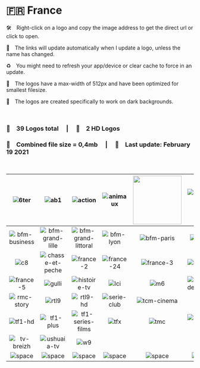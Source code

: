 🇫🇷 France
===============

🛠 Right-click on a logo and copy the image address to get the direct url or click to open.

🔗 The links will update automatically when I update a logo, unless the name has changed.

♻️ You might need to refresh your app/device or clear cache to force in an update.

📐 The logos have a max-width of 512px and have been optimized for smallest filesize.

🖤 The logos are created specifically to work on dark backgrounds.  

 

### 🎨 __39 Logos total__  |  💎 __2 HD Logos__

### 💾 __Combined file size = 0,4mb__  |  📅 __Last update: February 19 2021__
 


| ![6ter] | ![ab1] | ![action] | ![animaux] | <img src=https://raw.githubusercontent.com/Tapiosinn/tv-logos/master/countries/france/arte-fr.png height="130px"> | ![automoto-la-chaine] |
|:-:|:-:|:-:|:-:|:-:|:-:|
| ![bfm-business] | ![bfm-grand-lille] | ![bfm-grand-littoral] | ![bfm-lyon] | ![bfm-paris] | ![bfm-tv] |
| ![c8] | ![chasse-et-peche] | ![france-2] | ![france-24] | ![france-3] | ![france-4] |
| ![france-5] | ![gulli] | ![histoire-tv] | ![lci] | ![m6] | ![rmc-decouverte] |
| ![rmc-story] | ![rtl9] | ![rtl9-hd] | ![serie-club] | ![tcm-cinema] | ![tf1] |
| ![tf1-hd] | ![tf1-plus] | ![tf1-series-films] | ![tfx] | ![tmc] | ![tmc-plus] |
| ![tv-breizh] | ![ushuaia-tv] | ![w9] |  |  |  |
| ![space] | ![space] | ![space] | ![space] | ![space] | ![space] |

[6ter]:https://raw.githubusercontent.com/Tapiosinn/tv-logos/master/countries/france/6ter-fr.png
[ab1]:https://raw.githubusercontent.com/Tapiosinn/tv-logos/master/countries/france/ab1-fr.png
[action]:https://raw.githubusercontent.com/Tapiosinn/tv-logos/master/countries/france/action-fr.png
[animaux]:https://raw.githubusercontent.com/Tapiosinn/tv-logos/master/countries/france/animaux-fr.png
[arte]:https://raw.githubusercontent.com/Tapiosinn/tv-logos/master/countries/france/arte-fr.png
[automoto-la-chaine]:https://raw.githubusercontent.com/Tapiosinn/tv-logos/master/countries/france/automoto-la-chaine-fr.png
[bfm-business]:https://raw.githubusercontent.com/Tapiosinn/tv-logos/master/countries/france/bfm-business-fr.png
[bfm-grand-lille]:https://raw.githubusercontent.com/Tapiosinn/tv-logos/master/countries/france/bfm-grand-lille-fr.png
[bfm-grand-littoral]:https://raw.githubusercontent.com/Tapiosinn/tv-logos/master/countries/france/bfm-grand-littoral-fr.png
[bfm-lyon]:https://raw.githubusercontent.com/Tapiosinn/tv-logos/master/countries/france/bfm-lyon-fr.png
[bfm-paris]:https://raw.githubusercontent.com/Tapiosinn/tv-logos/master/countries/france/bfm-paris-fr.png
[bfm-tv]:https://raw.githubusercontent.com/Tapiosinn/tv-logos/master/countries/france/bfm-tv-fr.png
[c8]:https://raw.githubusercontent.com/Tapiosinn/tv-logos/master/countries/france/c8-fr.png
[chasse-et-peche]:https://raw.githubusercontent.com/Tapiosinn/tv-logos/master/countries/france/chasse-et-peche-fr.png
[france-2]:https://raw.githubusercontent.com/Tapiosinn/tv-logos/master/countries/france/france-2-fr.png
[france-24]:https://raw.githubusercontent.com/Tapiosinn/tv-logos/master/countries/france/france-24-fr.png
[france-3]:https://raw.githubusercontent.com/Tapiosinn/tv-logos/master/countries/france/france-3-fr.png
[france-4]:https://raw.githubusercontent.com/Tapiosinn/tv-logos/master/countries/france/france-4-fr.png
[france-5]:https://raw.githubusercontent.com/Tapiosinn/tv-logos/master/countries/france/france-5-fr.png
[gulli]:https://raw.githubusercontent.com/Tapiosinn/tv-logos/master/countries/france/gulli-fr.png
[histoire-tv]:https://raw.githubusercontent.com/Tapiosinn/tv-logos/master/countries/france/histoire-tv-fr.png
[lci]:https://raw.githubusercontent.com/Tapiosinn/tv-logos/master/countries/france/lci-fr.png
[m6]:https://raw.githubusercontent.com/Tapiosinn/tv-logos/master/countries/france/m6-fr.png
[rmc-decouverte]:https://raw.githubusercontent.com/Tapiosinn/tv-logos/master/countries/france/rmc-decouverte-fr.png
[rmc-story]:https://raw.githubusercontent.com/Tapiosinn/tv-logos/master/countries/france/rmc-story-fr.png
[rtl9]:https://raw.githubusercontent.com/Tapiosinn/tv-logos/master/countries/france/rtl9-fr.png
[rtl9-hd]:https://raw.githubusercontent.com/Tapiosinn/tv-logos/master/countries/france/hd/rtl9-hd-fr.png
[serie-club]:https://raw.githubusercontent.com/Tapiosinn/tv-logos/master/countries/france/serie-club-fr.png
[tcm-cinema]:https://raw.githubusercontent.com/Tapiosinn/tv-logos/master/countries/france/tcm-cinema-fr.png
[tf1]:https://raw.githubusercontent.com/Tapiosinn/tv-logos/master/countries/france/tf1-fr.png
[tf1-hd]:https://raw.githubusercontent.com/Tapiosinn/tv-logos/master/countries/france/hd/tf1-hd-fr.png
[tf1-plus]:https://raw.githubusercontent.com/Tapiosinn/tv-logos/master/countries/france/tf1-plus-fr.png
[tf1-series-films]:https://raw.githubusercontent.com/Tapiosinn/tv-logos/master/countries/france/tf1-series-films-fr.png
[tfx]:https://raw.githubusercontent.com/Tapiosinn/tv-logos/master/countries/france/tfx-fr.png
[tmc]:https://raw.githubusercontent.com/Tapiosinn/tv-logos/master/countries/france/tmc-fr.png
[tmc-plus]:https://raw.githubusercontent.com/Tapiosinn/tv-logos/master/countries/france/tmc-plus-fr.png
[tv-breizh]:https://raw.githubusercontent.com/Tapiosinn/tv-logos/master/countries/france/tv-breizh-fr.png
[ushuaia-tv]:https://raw.githubusercontent.com/Tapiosinn/tv-logos/master/countries/france/ushuaia-tv-fr.png
[w9]:https://raw.githubusercontent.com/Tapiosinn/tv-logos/master/countries/france/w9-fr.png

[space]:https://github.com/Tapiosinn/tv-logos/blob/master/misc/%CE%A9/space-1500.png
